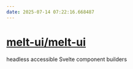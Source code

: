 ```yaml
---
date: 2025-07-14 07:22:16.668487
---
```


# [melt-ui/melt-ui](https://github.com/melt-ui/melt-ui)

headless accessible Svelte component builders